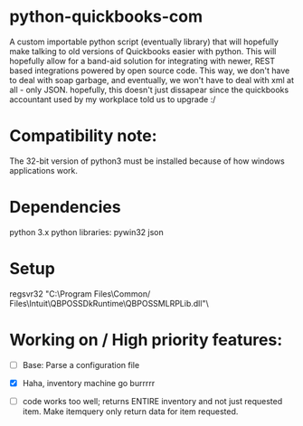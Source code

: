 # python-quickbooks-com  

 A custom importable python script (eventually library) that will hopefully make talking to old versions of Quickbooks easier with python. This will hopefully allow for a band-aid solution for integrating with newer, REST based integrations powered by open source code. This way, we don't have to deal with soap garbage, and eventually, we won't have to deal with xml at all - only JSON. hopefully, this doesn't just dissapear since the quickbooks accountant used by my workplace told us to upgrade :/
# Compatibility note:  
 The 32-bit version of python3 must be installed because of how windows applications work.
# Dependencies  

python 3.x
  python libraries:
pywin32
json

# Setup  

regsvr32 "C:\Program Files\Common/ Files\Intuit\QBPOSSDkRuntime\QBPOSSMLRPLib.dll"\

# Working on / High priority features:  
- [ ] Base: Parse a configuration file  
- [x] Haha, inventory machine go burrrrr
- [ ] code works too well; returns ENTIRE inventory and not just requested item. Make itemquery only return data for item requested.


